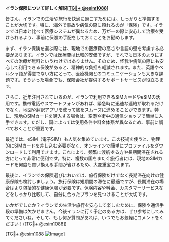 **イラン保険について詳しく解説[[TG💪+ @esim1088](https://t.me/s/esim1088)]**

皆さん、イランでの生活や旅行を快適に過ごすためには、しっかりと準備することが大切です。特に、海外で事故や病気の際に頼れるのが「保険」です。イランでは日本と比べて医療システムが異なるため、万が一の際に安心して治療を受けられるよう、事前に保険の手配をしておくことをお勧めします。

まず、イラン保険を選ぶ際には、現地での医療費の高さや言語の壁を考慮する必要があります。イランでは医療費は比較的安価ですが、それでも日本のようにすべての治療が無料というわけではありません。そのため、怪我や病気の際にも安心して利用できる保険があると、精神的な負担も軽減されます。また、英語やペルシャ語が得意でない方にとって、医療機関とのコミュニケーションも大きな課題です。そういった場合でも、保険会社が提供するサポートサービスが役立ちます。

さらに、近年注目されているのが、イランで利用できるSIMカードやeSIMの活用です。携帯電話やスマートフォンがあれば、緊急時に迅速な連絡が取れるだけでなく、地図や翻訳アプリを使って旅をスムーズに進めることができます。特に、現地のSIMカードを購入する場合は、空港や街中の通信ショップで簡単に入手できます。ただし、国によっては使用条件や料金体系が異なるため、事前に調べておくことが重要です。

最近では、eSIM（電子SIM）も人気を集めています。この技術を使うと、物理的にSIMカードを差し込む必要がなく、オンラインで簡単にプロファイルをダウンロードして利用できます。これにより、頻繁に渡航する方や長期間滞在される方にとって非常に便利です。特に、複数の国をまたぐ旅行者には、現地のSIMカードを何度も買い換える手間が省けるため、大変重宝されます。

最後に、イランでの保険選びにおいては、旅行保険だけでなく長期滞在向けの健康保険も検討しましょう。旅行保険は短期間の滞在に最適ですが、長期滞在の場合はより包括的な健康保険が必要です。保険内容や料金、カスタマーサービスなどをしっかり比較して、自分に合ったプランを見つけることが大切です。

いかがでしたか？イランでの生活や旅行を安心して楽しむために、保険や通信手段の準備は欠かせません。今後イランに行く予定のある方は、ぜひ参考にしてみてくださいね。そして、もし何か質問があれば、いつでもお気軽にコメントをください！([[TG💪+ @esim1088](https://t.me/s/esim1088)])

[[TG💪+ @esim1088](https://t.me/s/esim1088) ![Image](https://i.postimg.cc/Y0z9fWf4/image.png)]
